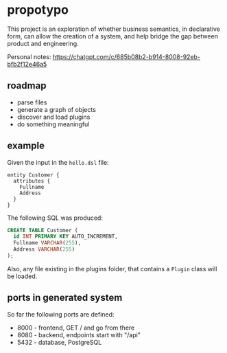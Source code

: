 # propotypo

This project is an exploration of 
whether business semantics, 
in declarative form,
can allow the creation of a system,
and help bridge the gap between
product and engineering.

Personal notes: 
https://chatgpt.com/c/685b08b2-b914-8008-92eb-bfb2f12e46a5

## roadmap

* parse files
* generate a graph of objects
* discover and load plugins
* do something meaningful

## example

Given the input in the `hello.dsl` file:

```
entity Customer {
  attributes {
    Fullname
    Address
  }
}
```

The following SQL was produced:

```sql
CREATE TABLE Customer (
  id INT PRIMARY KEY AUTO_INCREMENT,
  Fullname VARCHAR(255),
  Address VARCHAR(255)
);
```

Also, any file existing in the plugins folder, that contains a `Plugin` class
will be loaded.

## ports in generated system

So far the following ports are defined:

* 8000 - frontend, GET / and go from there
* 8080 - backend, endpoints start with "/api"
* 5432 - database, PostgreSQL
